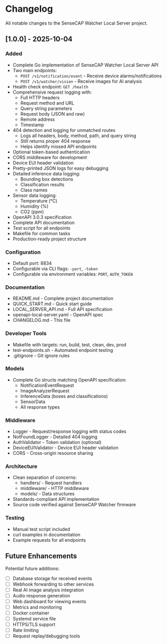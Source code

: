 # Changelog

All notable changes to the SenseCAP Watcher Local Server project.

## [1.0.0] - 2025-10-04

### Added
- Complete Go implementation of SenseCAP Watcher Local Server API
- Two main endpoints:
  - `POST /v1/notification/event` - Receive device alarms/notifications
  - `POST /v1/watcher/vision` - Receive images for AI analysis
- Health check endpoint: `GET /health`
- Comprehensive request logging with:
  - Full HTTP headers
  - Request method and URL
  - Query string parameters
  - Request body (JSON and raw)
  - Remote address
  - Timestamp
- 404 detection and logging for unmatched routes
  - Logs all headers, body, method, path, and query string
  - Still returns proper 404 response
  - Helps identify missed API endpoints
- Optional token-based authentication
- CORS middleware for development
- Device EUI header validation
- Pretty-printed JSON logs for easy debugging
- Detailed inference data logging:
  - Bounding box detections
  - Classification results
  - Class names
- Sensor data logging:
  - Temperature (°C)
  - Humidity (%)
  - CO2 (ppm)
- OpenAPI 3.0.3 specification
- Complete API documentation
- Test script for all endpoints
- Makefile for common tasks
- Production-ready project structure

### Configuration
- Default port: 8834
- Configurable via CLI flags: `-port`, `-token`
- Configurable via environment variables: `PORT`, `AUTH_TOKEN`

### Documentation
- README.md - Complete project documentation
- QUICK_START.md - Quick start guide
- LOCAL_SERVER_API.md - Full API specification
- openapi-local-server.yaml - OpenAPI spec
- CHANGELOG.md - This file

### Developer Tools
- Makefile with targets: run, build, test, clean, dev, prod
- test-endpoints.sh - Automated endpoint testing
- .gitignore - Git ignore rules

### Models
- Complete Go structs matching OpenAPI specification:
  - NotificationEventRequest
  - ImageAnalyzerRequest
  - InferenceData (boxes and classifications)
  - SensorData
  - All response types

### Middleware
- Logger - Request/response logging with status codes
- NotFoundLogger - Detailed 404 logging
- AuthValidator - Token validation (optional)
- DeviceEUIValidator - Device EUI header validation
- CORS - Cross-origin resource sharing

### Architecture
- Clean separation of concerns:
  - handlers/ - Request handlers
  - middleware/ - HTTP middleware
  - models/ - Data structures
- Standards-compliant API implementation
- Source code verified against SenseCAP Watcher firmware

### Testing
- Manual test script included
- curl examples in documentation
- Example requests for all endpoints

## Future Enhancements

Potential future additions:
- [ ] Database storage for received events
- [ ] Webhook forwarding to other services
- [ ] Real AI image analysis integration
- [ ] Audio response generation
- [ ] Web dashboard for viewing events
- [ ] Metrics and monitoring
- [ ] Docker container
- [ ] Systemd service file
- [ ] HTTPS/TLS support
- [ ] Rate limiting
- [ ] Request replay/debugging tools
